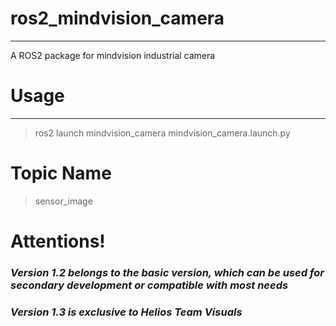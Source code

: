 # ros2_mindvision_camera

<hr>

A ROS2 package for mindvision industrial camera


# Usage

<hr>

> ros2 launch mindvision_camera mindvision_camera.launch.py

# Topic Name

> sensor_image

# Attentions!

### *Version 1.2 belongs to the basic version, which can be used for secondary development or compatible with most needs*

### *Version 1.3 is exclusive to Helios Team Visuals*
